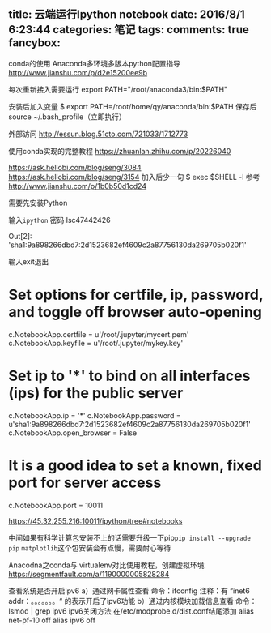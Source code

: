 title: 云端运行Ipython notebook
date: 2016/8/1 6:23:44
categories: 笔记
tags:
comments: true
fancybox:
---



conda的使用
Anaconda多环境多版本python配置指导
http://www.jianshu.com/p/d2e15200ee9b


每次重新接入需要运行
export PATH="/root/anaconda3/bin:$PATH"

安装后加入变量
$ export PATH=/root/home/qy/anaconda/bin:$PATH
保存后source ~/.bash_profile（立即执行）

外部访问
http://essun.blog.51cto.com/721033/1712773

使用conda实现的完整教程
https://zhuanlan.zhihu.com/p/20226040

https://ask.hellobi.com/blog/seng/3084
https://ask.hellobi.com/blog/seng/3154
加入后少一句
$ exec $SHELL -l
参考
http://www.jianshu.com/p/1b0b50d1cd24

需要先安装Python


输入`ipython`
密码 lsc47442426

Out[2]: 'sha1:9a898266dbd7:2d1523682ef4609c2a87756130da269705b020f1'

输入exit退出

# Set options for certfile, ip, password, and toggle off browser auto-opening
c.NotebookApp.certfile = u'/root/.jupyter/mycert.pem'
c.NotebookApp.keyfile = u'/root/.jupyter/mykey.key'
# Set ip to '*' to bind on all interfaces (ips) for the public server
c.NotebookApp.ip = '*'
c.NotebookApp.password = u'sha1:9a898266dbd7:2d1523682ef4609c2a87756130da269705b020f1'
c.NotebookApp.open_browser = False

# It is a good idea to set a known, fixed port for server access
c.NotebookApp.port = 10011

https://45.32.255.216:10011/ipython/tree#notebooks

中间如果有科学计算包安装不上的话需要升级一下pip`pip install --upgrade pip`
`matplotlib`这个包安装会有点慢，需要耐心等待


Anacodna之conda与 virtualenv对比使用教程，创建虚拟环境
https://segmentfault.com/a/1190000005828284




查看系统是否开启ipv6
a）通过网卡属性查看
命令：ifconfig
注释：有 “inet6 addr：。。。。。。。“ 的表示开启了ipv6功能
b）通过内核模块加载信息查看
命令：lsmod | grep ipv6
ipv6关闭方法
在/etc/modprobe.d/dist.conf结尾添加
alias net-pf-10 off
alias ipv6 off
